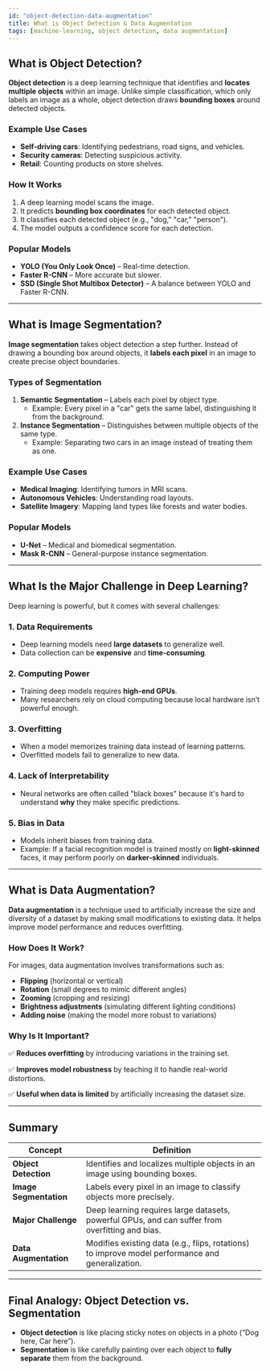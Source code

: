 ```yaml
---
id: "object-detection-data-augmentation"
title: What is Object Detection & Data Augmentation
tags: [machine-learning, object detection, data augmentation]
---
```

## **What is Object Detection?**

**Object detection** is a deep learning technique that identifies and **locates multiple objects** within an image. Unlike simple classification, which only labels an image as a whole, object detection draws **bounding boxes** around detected objects.

### **Example Use Cases**

- **Self-driving cars**: Identifying pedestrians, road signs, and vehicles.
- **Security cameras**: Detecting suspicious activity.
- **Retail**: Counting products on store shelves.

### **How It Works**

1. A deep learning model scans the image.
2. It predicts **bounding box coordinates** for each detected object.
3. It classifies each detected object (e.g., "dog," "car," "person").
4. The model outputs a confidence score for each detection.

### **Popular Models**

- **YOLO (You Only Look Once)** – Real-time detection.
- **Faster R-CNN** – More accurate but slower.
- **SSD (Single Shot Multibox Detector)** – A balance between YOLO and Faster R-CNN.

---

## **What is Image Segmentation?**

**Image segmentation** takes object detection a step further. Instead of drawing a bounding box around objects, it **labels each pixel** in an image to create precise object boundaries.

### **Types of Segmentation**

1. **Semantic Segmentation** – Labels each pixel by object type.
    - Example: Every pixel in a "car" gets the same label, distinguishing it from the background.
2. **Instance Segmentation** – Distinguishes between multiple objects of the same type.
    - Example: Separating two cars in an image instead of treating them as one.

### **Example Use Cases**

- **Medical Imaging**: Identifying tumors in MRI scans.
- **Autonomous Vehicles**: Understanding road layouts.
- **Satellite Imagery**: Mapping land types like forests and water bodies.

### **Popular Models**

- **U-Net** – Medical and biomedical segmentation.
- **Mask R-CNN** – General-purpose instance segmentation.

---

## **What Is the Major Challenge in Deep Learning?**

Deep learning is powerful, but it comes with several challenges:

### **1. Data Requirements**

- Deep learning models need **large datasets** to generalize well.
- Data collection can be **expensive** and **time-consuming**.

### **2. Computing Power**

- Training deep models requires **high-end GPUs**.
- Many researchers rely on cloud computing because local hardware isn’t powerful enough.

### **3. Overfitting**

- When a model memorizes training data instead of learning patterns.
- Overfitted models fail to generalize to new data.

### **4. Lack of Interpretability**

- Neural networks are often called "black boxes" because it's hard to understand **why** they make specific predictions.

### **5. Bias in Data**

- Models inherit biases from training data.
- Example: If a facial recognition model is trained mostly on **light-skinned** faces, it may perform poorly on **darker-skinned** individuals.

---

## **What is Data Augmentation?**

**Data augmentation** is a technique used to artificially increase the size and diversity of a dataset by making small modifications to existing data. It helps improve model performance and reduces overfitting.

### **How Does It Work?**

For images, data augmentation involves transformations such as:

- **Flipping** (horizontal or vertical)
- **Rotation** (small degrees to mimic different angles)
- **Zooming** (cropping and resizing)
- **Brightness adjustments** (simulating different lighting conditions)
- **Adding noise** (making the model more robust to variations)

### **Why Is It Important?**

✅ **Reduces overfitting** by introducing variations in the training set.

✅ **Improves model robustness** by teaching it to handle real-world distortions.

✅ **Useful when data is limited** by artificially increasing the dataset size.

---

## **Summary**

| **Concept** | **Definition** |
| --- | --- |
| **Object Detection** | Identifies and localizes multiple objects in an image using bounding boxes. |
| **Image Segmentation** | Labels every pixel in an image to classify objects more precisely. |
| **Major Challenge** | Deep learning requires large datasets, powerful GPUs, and can suffer from overfitting and bias. |
| **Data Augmentation** | Modifies existing data (e.g., flips, rotations) to improve model performance and generalization. |

---

## **Final Analogy: Object Detection vs. Segmentation**

- **Object detection** is like placing sticky notes on objects in a photo (“Dog here, Car here”).
- **Segmentation** is like carefully painting over each object to **fully separate** them from the background.
